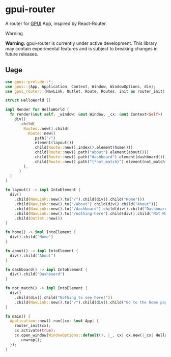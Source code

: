 # gpui-router

A router for [GPUI](https://www.gpui.rs/) App, inspired by React-Router.

> [!WARNING]
> **Warning:** gpui-router is currently under active development. This library
> may contain experimental features and is subject to breaking changes in future
> releases.

## Uage

```rust
use gpui::prelude::*;
use gpui::{App, Application, Context, Window, WindowOptions, div};
use gpui_router::{NavLink, Outlet, Route, Routes, init as router_init};

struct HelloWorld {}

impl Render for HelloWorld {
  fn render(&mut self, _window: &mut Window, _cx: &mut Context<Self>) -> impl IntoElement {
    div()
      .child(
        Routes::new().child(
          Route::new()
            .path("/")
            .element(layout())
            .child(Route::new().index().element(home()))
            .child(Route::new().path("about").element(about()))
            .child(Route::new().path("dashboard").element(dashboard()))
            .child(Route::new().path("{*not_match}").element(not_match())),
        ),
      )
  }
}

fn layout() -> impl IntoElement {
  div()
    .child(NavLink::new().to("/").child(div().child("Home")))
    .child(NavLink::new().to("/about").child(div().child("About")))
    .child(NavLink::new().to("/dashboard").child(div().child("Dashboard")))
    .child(NavLink::new().to("/nothing-here").child(div().child("Not Match")))
    .child(Outlet::new())
}

fn home() -> impl IntoElement {
  div().child("Home")
}

fn about() -> impl IntoElement {
  div().child("About")
}

fn dashboard() -> impl IntoElement {
  div().child("Dashboard")
}

fn not_match() -> impl IntoElement {
  div()
    .child(div().child("Nothing to see here!"))
    .child(NavLink::new().to("/").child(div().child("Go to the home page")))
}

fn main() {
  Application::new().run(|cx: &mut App| {
    router_init(cx);
    cx.activate(true);
    cx.open_window(WindowOptions::default(), |_, cx| cx.new(|_cx| HelloWorld {}))
      .unwrap();
  });
}
```
